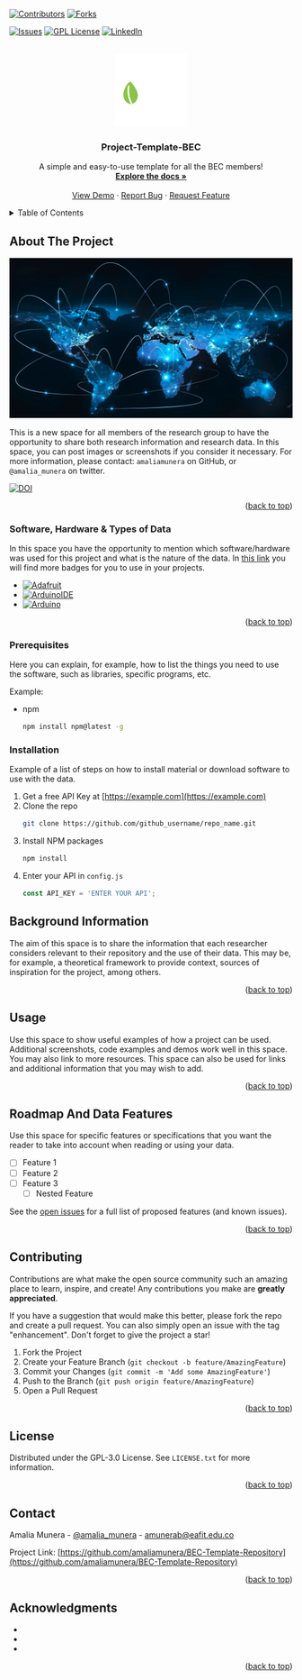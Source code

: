 <!-- Welcome to the BEC research group data-sharing template -->
<a name="readme-top"></a>
<!--
*** If you have a question, please email me to amunerab@eafit.edu.co
*** If you have a suggestion, please fork the repository and create a pull request
*** Don't forget to give the project a star!
-->



<!-- PROJECT SHIELDS -->
<!--
*** Here, the "markdown" reference style is used for links
*** First is [brackets] and then (parenthesis)
-->
[![Contributors][contributors-shield]][contributors-url]
[![Forks][forks-shield]][forks-url]
<!-- [![Stargazers][stars-shield]][stars-url] -->
[![Issues][issues-shield]][issues-url]
[![GPL License][license-shield]][license-url]
[![LinkedIn][linkedin-shield]][linkedin-url]



<!-- PROJECT LOGO -->
<br />
<div align="center">
  <a href="https://github.com/amaliamunera/BEC-Template-Repository">
    <img src="images/BEC-logo.png" alt="Logo" width="130" height="130">
  </a>

<h3 align="center">Project-Template-BEC</h3>

  <p align="center">
    A simple and easy-to-use template for all the BEC members!
    <br />
    <a href="https://github.com/amaliamunera/BEC-Template-Repository"><strong>Explore the docs »</strong></a>
    <br />
    <br />
    <a href="https://github.com/amaliamunera/BEC-Template-Repository">View Demo</a>
    ·
    <a href="https://github.com/amaliamunera/BEC-Template-Repository/issues">Report Bug</a>
    ·
    <a href="https://github.com/amaliamunera/BEC-Template-Repository/issues">Request Feature</a>
  </p>
</div>



<!-- TABLE OF CONTENTS -->
<details>
  <summary>Table of Contents</summary>
  <ol>
    <li>
      <a href="#about-the-project">About The Project</a>
      <ul>
        <li><a href="software-hardware--types-of-data">Software, Hardware & Types of Data</a></li>
        <li><a href="#prerequisites">Prerequisites</a></li>
        <li><a href="#installation">Installation</a></li>
      </ul>
    </li>
    <li>
      <a href="#background-information">Background Information</a>
    </li>
    <li><a href="#usage">Usage</a></li>
    <li><a href="#roadmap-and-data-features">Roadmap And Data Features</a></li>
    <li><a href="#contributing">Contributing</a></li>
    <li><a href="#license">License</a></li>
    <li><a href="#contact">Contact</a></li>
    <li><a href="#acknowledgments">Acknowledgments</a></li>
  </ol>
</details>



<!-- ABOUT THE PROJECT -->
## About The Project

[![Product Name Screen Shot][product-screenshot]](https://github.com/amaliamunera/BEC-Template-Repository/blob/main/images/data-network.png)

This is a new space for all members of the research group to have the opportunity to share both research information and research data. 
In this space, you can post images or screenshots if you consider it necessary.  For more information, please contact: `amaliamunera` on GitHub, or `@amalia_munera` on twitter.

[![DOI](https://zenodo.org/badge/593666123.svg)](https://zenodo.org/badge/latestdoi/593666123)

<p align="right">(<a href="#readme-top">back to top</a>)</p>



### Software, Hardware & Types of Data

In this space you have the opportunity to mention which software/hardware was used for this project and what is the nature of the data. In [this link](https://dev.to/envoy_/150-badges-for-github-pnk) you will find more badges for you to use in your projects.

* [![Adafruit][Adafruit.com]][Adafruit-url]
* [![ArduinoIDE][ArduinoIDE.com]][ArduinoIDE-url]
* [![Arduino][Arduino.com]][Arduino-url]

<p align="right">(<a href="#readme-top">back to top</a>)</p>

### Prerequisites

Here you can explain, for example, how to list the things you need to use the software, such as libraries, specific programs, etc.

Example: 

* npm
  ```sh
  npm install npm@latest -g
  ```

### Installation

Example of a list of steps on how to install material or download software to use with the data. 

1. Get a free API Key at [https://example.com](https://example.com)
2. Clone the repo
   ```sh
   git clone https://github.com/github_username/repo_name.git
   ```
3. Install NPM packages
   ```sh
   npm install
   ```
4. Enter your API in `config.js`
   ```js
   const API_KEY = 'ENTER YOUR API';
   ```

<!-- GETTING STARTED -->
## Background Information

The aim of this space is to share the information that each researcher considers relevant to their repository and the use of their data. This may be, for example, a theoretical framework to provide context, sources of inspiration for the project, among others.   

<p align="right">(<a href="#readme-top">back to top</a>)</p>



<!-- USAGE EXAMPLES -->
## Usage

Use this space to show useful examples of how a project can be used. Additional screenshots, code examples and demos work well in this space. You may also link to more resources. This space can also be used for links and additional information that you may wish to add. 

<!-- _For more examples, please refer to the [Documentation](https://example.com)_ -->

<p align="right">(<a href="#readme-top">back to top</a>)</p>



<!-- ROADMAP -->
## Roadmap And Data Features

Use this space for specific features or specifications that you want the reader to take into account when reading or using your data. 

- [ ] Feature 1
- [ ] Feature 2
- [ ] Feature 3
    - [ ] Nested Feature

See the [open issues](https://github.com/amaliamunera/BEC-Template-Repository/issues) for a full list of proposed features (and known issues).

<p align="right">(<a href="#readme-top">back to top</a>)</p>



<!-- CONTRIBUTING -->
## Contributing

Contributions are what make the open source community such an amazing place to learn, inspire, and create! Any contributions you make are **greatly appreciated**.

If you have a suggestion that would make this better, please fork the repo and create a pull request. You can also simply open an issue with the tag "enhancement".
Don't forget to give the project a star!

1. Fork the Project
2. Create your Feature Branch (`git checkout -b feature/AmazingFeature`)
3. Commit your Changes (`git commit -m 'Add some AmazingFeature'`)
4. Push to the Branch (`git push origin feature/AmazingFeature`)
5. Open a Pull Request

<p align="right">(<a href="#readme-top">back to top</a>)</p>



<!-- LICENSE -->
## License

Distributed under the GPL-3.0 License. See `LICENSE.txt` for more information.

<p align="right">(<a href="#readme-top">back to top</a>)</p>



<!-- CONTACT -->
## Contact

Amalia Munera - [@amalia_munera](https://twitter.com/amalia_munera) - amunerab@eafit.edu.co

Project Link: [https://github.com/amaliamunera/BEC-Template-Repository](https://github.com/amaliamunera/BEC-Template-Repository)

<p align="right">(<a href="#readme-top">back to top</a>)</p>



<!-- ACKNOWLEDGMENTS -->
## Acknowledgments

* []()
* []()
* []()

<p align="right">(<a href="#readme-top">back to top</a>)</p>



<!-- MARKDOWN LINKS & IMAGES -->
<!-- https://www.markdownguide.org/basic-syntax/#reference-style-links -->
[contributors-shield]: https://img.shields.io/github/contributors/github_username/repo_name.svg?style=for-the-badge
[contributors-url]: https://github.com/amaliamunera/BEC-Template-Repository/graphs/contributors
[forks-shield]: https://img.shields.io/github/forks/github_username/repo_name.svg?style=for-the-badge
[forks-url]: https://github.com/amaliamunera/BEC-Template-Repository/network/members
<!-- [stars-shield]: https://img.shields.io/github/stars/github_username/repo_name.svg?style=for-the-badge
[stars-url]: https://github.com/github_username/repo_name/stargazers -->
[issues-shield]: https://img.shields.io/github/issues/github_username/repo_name.svg?style=for-the-badge
[issues-url]: https://github.com/amaliamunera/BEC-Template-Repository/issues
[license-shield]: https://img.shields.io/github/license/github_username/repo_name.svg?style=for-the-badge
[license-url]: https://github.com/amaliamunera/BEC-Template-Repository/blob/main/LICENSE
[linkedin-shield]: https://img.shields.io/badge/LinkedIn-0077B5?style=for-the-badge&logo=linkedin&logoColor=white
[linkedin-url]: https://linkedin.com/in/amaliamunera
[product-screenshot]: images/data-network.png
[Arduino.com]: https://img.shields.io/badge/Arduino-00979D?style=for-the-badge&logo=Arduino&logoColor=white
[Arduino-url]: https://www.arduino.cc/
[ArduinoIDE.com]: https://img.shields.io/badge/Arduino_IDE-00979D?style=for-the-badge&logo=arduino&logoColor=white
[ArduinoIDE-url]: https://www.arduino.cc/
[Adafruit.com]: https://img.shields.io/badge/adafruit-000000?style=for-the-badge&logo=adafruit&logoColor=white
[Adafruit-url]: https://learn.adafruit.com/
